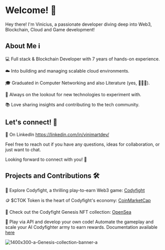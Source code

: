 # Welcome! 👋

Hey there! I'm Vinicius, a passionate developer diving deep into Web3, Blockchain, Cloud and Game development!

## About Me ℹ️

💻 Full stack & Blockchain Developer with 7 years of hands-on experience.

☁️ Into building and managing scalable cloud environments.

🎓 Graduated in Computer Networking and also Literature (yes, 🤷🏻‍♂️).

🌱 Always on the lookout for new technologies to experiment with.

📚 Love sharing insights and contributing to the tech community.

## Let's connect! 🤝

💼 On LinkedIn https://linkedin.com/in/vinimartdev/

Feel free to reach out if you have any questions, ideas for collaboration, or just want to chat. 

Looking forward to connect with you! 🤠

## Projects and Contributions 🛠️

👾 Explore Codyfight, a thrilling play-to-earn Web3 game: [Codyfight](https://codyfight.com)

🪙 $CTOK Token is the heart of Codyfight's economy: [CoinMarketCap](https://coinmarketcap.com/currencies/codyfight)

🌟 Check out the Codyfight Genesis NFT collection: [OpenSea](https://opensea.io/collection/codyfighter-genesis)

🔗 Play via API and develop your own code! Automate the gameplay and scale your AI Codyfighter army to earn rewards. Documentation available [here](https://codyfight.com/api-doc)

![1400x300-a-Genesis-collection-banner-a](https://github.com/user-attachments/assets/044490dc-8d3a-48e4-8619-6865ef773bb6)
